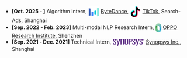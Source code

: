 - **[Oct. 2025 ‑ ]** Algorithm Intern, <img src="assets/img/bytedance-color.png" style="height: 30px; vertical-align: middle; margin: 0 0px;"/> <a href="https://www.bytedance.com/en">ByteDance</a>, <img src="assets/img/tiktok-logo.png" style="height: 30px; vertical-align: middle; margin: 0 0px;"/> <a href="http://www.tiktok.com/business/">TikTok</a>, Search-Ads, Shanghai
- **[Sep. 2022 ‑ Feb. 2023]** Multi-modal NLP Research Intern, <img src="assets/img/logo_oppo.png" style="height: 25px; vertical-align: middle; margin: 0 0px;"/> <a href="https://www.oppo.com/en/proposal-2022/">OPPO Research Institute</a>, Shenzhen
- **[Sep. 2021 ‑ Dec. 2021]** Technical Intern, <img src="assets/img/logo_synopsys.png" style="height: 20px; vertical-align: middle; margin: 0;"/> <a href="https://www.synopsys.com/">Synopsys Inc.</a>, Shanghai